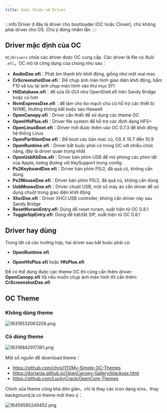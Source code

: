 ```yaml
---
title: Giới thiệu về Driver
---
```


:::info
Driver ở đây là driver cho bootloader (OC hoặc Clover), chứ không phải driver cho OS. Chú ý đừng nhầm lẫn.
:::

## Driver mặc định của OC

`OC/Drivers` chứa các driver được OC cung cấp. Các driver là file có đuôi `.efi`，OC mô tả công dụng của chúng như sau：

- **AudioDxe.efi**：Phát âm thanh khi khởi động, giống như một real mac
- **CrScreenshotDxe.efi**：Để chụp ảnh màn hình giao diện khởi động, bấm F10 sẽ lưu lại ảnh chụp màn hình vào thư mục EFI
- **HiiDatabase.efi**：để sửa lỗi GUI như OpenShell.efi trên Sandy Bridge hoặc cũ hơn
- **NvmExpressDxe.efi**：để làm cho bo mạch chủ cũ hỗ trợ các thiết bị NVME, thường không bắt buộc sau Haswell
- **OpenCanopy.efi**：Driver cần thiết để sử dụng các theme OC
- **OpenHfsPlus.efi**：Driver file system để hỗ trợ các định dạng HFS+
- **OpenLinuxBoot.efi**：Driver mới được thêm vào OC 0.7.3 để khởi động hệ thống Linux
- **OpenPartitionDxe.efi**：Để boot các bản mac cũ, OS X 10.7 đến 10.9
- **OpenRuntime.efi**：Driver bắt buộc phải có trong OC với nhiều chức năng, đây là driver quan trọng nhất
- **OpenUsbKbDxe.efi**：Driver bàn phím USB để mô phỏng các phím tắt của Apple, tương đương với KeySupport trong config
- **Ps2KeyboardDxe.efi**：Driver bàn phím PS/2, đã quá cũ, không cần dùng
- **Ps2MouseDxe.efi**：Driver bàn phím PS/2, đã quá cũ, không cần dùng
- **UsbMouseDxe.efi**：Driver chuột USB, một số máy ảo cần driver để sử dụng chuột trong giao diện khởi động
- **XhciDxe.efi**：Driver XHCI USB controller, không cần driver này sau Sandy Bridge
- **ResetNvramEntry.efi**: Dùng để reset nvram, xuất hiện từ OC 0.8.1
- **ToggleSipEntry.efi**: Dùng để bật/tắt SIP, xuất hiện từ OC 0.8.1

## Driver hay dùng

Trong tất cả các trường hợp, hai driver sau bắt buộc phải có:

- **OpenRuntime.efi**

- **OpenHfsPlus.efi** hoặc **HfsPlus.efi**

Để có thể dùng được các theme OC thì cũng cần thêm driver: **OpenCanopy.efi**
Và nếu muốn chụp ảnh màn hình thì cần thêm: **CrScreenshotDxe.efi**

## OC Theme

### Không dùng theme

![16319532063208.png](https://image.3001.net/images/20210918/16319532063208.png)

### Có dùng theme

![16318842917381.png](https://image.3001.net/images/20210917/16318842917381.png)

Một số nguồn để download theme：

- <https://github.com/chris1111/My-Simple-OC-Themes>
- <https://dortania.github.io/OpenCanopy-Gallery/blackosx.html>
- <https://github.com/LuckyCrack/OpenCore-Themes>

Chỉnh sửa theme cũng khá đơn giản，chỉ là thay các icon dạng icns，thay background,là có theme mới theo ý：

![16459585249452.png](https://image.3001.net/images/20220227/16459585249452.png)
